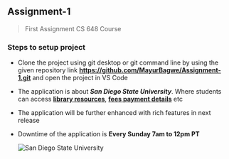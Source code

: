 ## Assignment-1
 >First Assignment CS 648 Course


 ### Steps to setup project
   * Clone the project using git desktop or git command line by using the given repository link **https://github.com/MayurBagwe/Assignment-1.git** and open the project  in VS Code 

   * The application is about **_San Diego State University_**. Where students can access [**library resources**](https://library.sdsu.edu/), [**fees payment details**](https://bfa.sdsu.edu/financial/student) etc  
   * The application will be further enhanced with rich features in next release
   * Downtime of the application is **Every Sunday 7am to 12pm PT**  


      ![San Diego State University](https://brand.sdsu.edu/_resources/images/logos/horizontal2color.gif)
